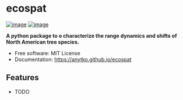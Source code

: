 # ecospat


[![image](https://img.shields.io/pypi/v/ecospat.svg)](https://pypi.python.org/pypi/ecospat)
[![image](https://img.shields.io/conda/vn/conda-forge/ecospat.svg)](https://anaconda.org/conda-forge/ecospat)


**A python package to o characterize the range dynamics and shifts of North American tree species.**


-   Free software: MIT License
-   Documentation: https://anytko.github.io/ecospat
    

## Features

-   TODO
